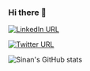 ### Hi there 👋

[![LinkedIn URL](https://img.shields.io/static/v1?color=blue&label=linkedin&logo=linkedin&logoColor=white&style=for-the-badge&message=Connect)](https://www.linkedin.com/in/sinannar)

[![Twitter URL](https://img.shields.io/static/v1?color=blue&label=twitter&logo=twitter&logoColor=white&style=for-the-badge&message=Follow)](https://twitter.com/snn_nr)


![Sinan's GitHub stats](https://github-readme-stats.vercel.app/api?username=sinannar&show_icons=true&theme=radical)

<!--
**sinannar/sinannar** is a ✨ _special_ ✨ repository because its `README.md` (this file) appears on your GitHub profile.

Here are some ideas to get you started:

- 🔭 I’m currently working on DDD and Microservices...
- 🌱 I’m currently learning ...
- 👯 I’m looking to collaborate on ...
- 🤔 I’m looking for help with Mi...
- 💬 Ask me about ...
- 📫 How to reach me: ...
- 😄 Pronouns: ...
- ⚡ Fun fact: ...
-->
